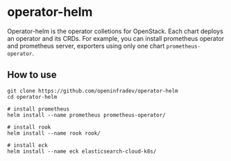 # operator-helm

Operator-helm is the operator colletions for OpenStack.
Each chart deploys an operator and its CRDs.
For example, you can install prometheus operator and prometheus server, exporters using only one chart `prometheus-operator`.

## How to use
```
git clone https://github.com/openinfradev/operator-helm
cd operator-helm

# install prometheus
helm install --name prometheus prometheus-operator/

# install rook
helm install --name rook rook/

# install eck
helm install --name eck elasticsearch-cloud-k8s/
```


